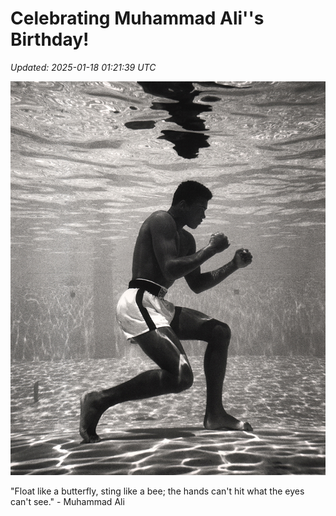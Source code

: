 # Celebrating Muhammad Ali''s Birthday!

_Updated: 2025-01-18 01:21:39 UTC_

![](.github/date-management/images/muhammad-ali-underwater.jpg)

"Float like a butterfly, sting like a bee; the hands can't hit what the eyes can't see." - Muhammad Ali
